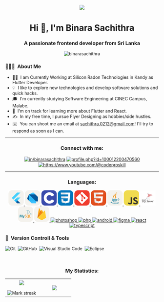 <p align="center" ><img  src = "https://github.com/7oSkaaa/7oSkaaa/blob/main/Images/about_me.gif?raw=true" width = 100px></p>
<h1 align="center">Hi 👋, I'm Binara Sachithra</h1>
<h3 align="center">A passionate frontend developer from Sri Lanka</h3>
<p align="center"> <img src="https://komarev.com/ghpvc/?username=binarasachithra&label=Profile%20views&color=0e75b6&style=flat" alt="binarasachithra" /> </p>



### 👨🏻‍💻 &nbsp;About Me

- 👨‍💻 &nbsp;I am Currently Working at Silicon Radon Technologies in Kandy as Flutter Developer.
- 💡 &nbsp;I like to explore new technologies and develop software solutions and quick hacks.
- 🎓 &nbsp;I'm currently studying Software Engineering at CINEC Campus, Malabe.
- 🌱 &nbsp;I'm on track for learning more about Flutter and React.
- ✍️ &nbsp;In my free time, I pursue Flyer Designing as hobbies/side hustles.
- ✉️ &nbsp;You can shoot me an email at sachithra.0212@gmail.com! I'll try to respond as soon as I can.<br>

---

<h3 align="center">Connect with me:</h3>
<p align="center">
<a href="https://linkedin.com/in/in/binarasachithra" target="blank"><img align="center" src="https://raw.githubusercontent.com/rahuldkjain/github-profile-readme-generator/master/src/images/icons/Social/linked-in-alt.svg" alt="in/binarasachithra" height="50" width="50" /></a>
<a href="https://fb.com/profile.php?id=100012200470560" target="blank"><img align="center" src="https://raw.githubusercontent.com/rahuldkjain/github-profile-readme-generator/master/src/images/icons/Social/facebook.svg" alt="profile.php?id=100012200470560" height="50" width="50" /></a>
<a href="https://www.youtube.com/@codeproskil" target="blank"><img align="center" src="https://raw.githubusercontent.com/rahuldkjain/github-profile-readme-generator/master/src/images/icons/Social/youtube.svg" alt="https://www.youtube.com/@codeproskill" height="50" width="50" /></a>
</p>

---

<h3 align="center">Languages:</h3>
<p align="center"> <a href="https://flutter.dev/" target="_blank" rel="noreferrer"> <img src="https://github.com/tandpfun/skill-icons/blob/main/icons/Flutter-Light.svg" alt="flutter" width="50" height="50"/> </a> <a href="https://dart.dev/" target="_blank" rel="noreferrer"> <img src="https://github.com/tandpfun/skill-icons/blob/main/icons/Dart-Light.svg" alt="flutter" width="50" height="50"/> </a> <a href="https://www.cprogramming.com/" target="_blank" rel="noreferrer"> <img src="https://github.com/tandpfun/skill-icons/blob/main/icons/C.svg" alt="c" width="50" height="50"/> </a> </a> <a href="https://www.w3schools.com/css/" target="_blank" rel="noreferrer"> <img src="https://github.com/tandpfun/skill-icons/blob/main/icons/CSS.svg" alt="css3" width="50" height="50"/> </a> <a href="https://git-scm.com/" target="_blank" rel="noreferrer"> <img src="https://github.com/tandpfun/skill-icons/blob/main/icons/Git.svg" alt="git" width="50" height="50"/> </a> <a href="https://www.w3.org/html/" target="_blank" rel="noreferrer"> <img src="https://github.com/tandpfun/skill-icons/blob/main/icons/HTML.svg" alt="html5" width="50" height="50"/> </a> <a href="https://www.java.com" target="_blank" rel="noreferrer"> <img src="https://github.com/tandpfun/skill-icons/blob/main/icons/Java-Light.svg" alt="java" width="50" height="50"/> </a> <a href="https://developer.mozilla.org/en-US/docs/Web/JavaScript" target="_blank" rel="noreferrer"> <img src="https://github.com/tandpfun/skill-icons/blob/main/icons/JavaScript.svg" alt="javascript" width="50" height="50"/> </a> <a href="https://www.microsoft.com/en-us/sql-server" target="_blank" rel="noreferrer"> <img src="https://github.com/Scar1109/skill-icons/blob/Scar1109/icons/microsoftSQL.svg" alt="mssql" width="50" height="50"/> </a> <a href="https://www.mysql.com/" target="_blank" rel="noreferrer"> <img src="https://github.com/tandpfun/skill-icons/blob/main/icons/MySQL-Light.svg" alt="mysql" width="50" height="50"/> </a> <a href="https://firebase.google.com/" target="_blank" rel="noreferrer"> <img src="https://github.com/tandpfun/skill-icons/blob/main/icons/Firebase-Light.svg" alt="firbase" width="50" height="50"/> </a> <a href="https://www.photoshop.com/en" target="_blank" rel="noreferrer"> <img src="https://github.com/Scar1109/skill-icons/blob/Scar1109/icons/Photoshop.svg" alt="photoshop" width="50" height="50"/> </a> <a href="https://www.php.net" target="_blank" rel="noreferrer"> <img src="https://github.com/Scar1109/skill-icons/blob/Scar1109/icons/PHP-Light.svg" alt="php" width="50" height="50"/> </a>  <a href="https://developer.android.com" target="_blank" rel="noreferrer"> <img src="https://github.com/Scar1109/skill-icons/blob/main/icons/AndroidStudio-Light.svg" alt="android" width="50" height="50"/> </a> <a href="https://www.figma.com/" target="_blank" rel="noreferrer"> <img src="https://github.com/Scar1109/skill-icons/blob/main/icons/Figma-Light.svg" alt="figma" width="50" height="50"/> </a> <a href="https://reactjs.org/" target="_blank" rel="noreferrer"> <img src="https://github.com/Scar1109/skill-icons/blob/main/icons/React-Light.svg" alt="react" width="50" height="50"/> </a> <a href="https://www.typescriptlang.org/" target="_blank" rel="noreferrer"> <img src="https://github.com/Scar1109/skill-icons/blob/main/icons/TypeScript.svg" alt="typescript" width="50" height="50"/> </a> </p>


### 🧰 &nbsp;Version Controll & Tools 

![Git](https://img.shields.io/badge/git-%23F05033.svg?style=for-the-badge&logo=git&logoColor=white)&nbsp;
![GitHub](https://img.shields.io/badge/github-%23121011.svg?style=for-the-badge&logo=github&logoColor=white)&nbsp;
![Visual Studio Code](https://img.shields.io/badge/Visual%20Studio%20Code-0078d7.svg?style=for-the-badge&logo=visual-studio-code&logoColor=white)&nbsp;
![Eclipse](https://img.shields.io/badge/Eclipse-FE7A16.svg?style=for-the-badge&logo=Eclipse&logoColor=white)&nbsp;

<br>

<h3 align="center">My Statistics:</h3>
<p align="center">
<table align="center">
<tr border="none">
<td width="50%" align="center">
  
  <img  align="center"  src="https://github-readme-stats.vercel.app/api?username=binarasachithra&theme=dark&show_icons=true&count_private=true" />
  <br></br>
  <img  title="🔥 Get streak stats for your profile at git.io/streak-stats" alt="Mark streak" src="https://github-readme-streak-stats.herokuapp.com/?user=binarasachithra&theme=dark&hide_border=false" /> 
</td>
<td width="50%" align="center">

  <img  align="center"  src="https://github-readme-stats.anuraghazra1.vercel.app/api/top-langs/?username=binarasachithra&theme=dark&hide_border=false&no-bg=true&no-frame=true&langs_count=10"/>
  
  </td>
</tr>
</table>
